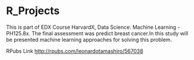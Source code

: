 # R_Projects
This is part of EDX Course HarvardX, Data Science: Machine Learning - PH125.8x. The final assessment was predict breast cancer.In this study will be presented machine learning approaches for solving this problem.

RPubs Link
http://rpubs.com/leonardotamashiro/567038


